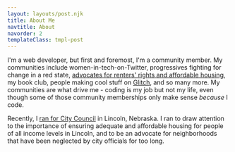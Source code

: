 ```yaml
---
layout: layouts/post.njk
title: About Me
navtitle: About
navorder: 2
templateClass: tmpl-post
---
```


I'm a web developer, but first and foremost, I'm a community member. My communities include women-in-tech-on-Twitter, progressives fighting for change in a red state, [advocates for renters' rights and affordable housing](facebook.com/RentersTogetherLNK/), my book club, people making cool stuff on [Glitch](https://www.glitch.com), and so many more. My communities are what drive me - coding is my job but not my life, even though some of those community memberships only make sense _because_ I code.

Recently, I [ran for City Council](http://casseyforcouncil.com) in Lincoln, Nebraska. I ran to draw attention to the importance of ensuring adequate and affordable housing for people of all income levels in Lincoln, and to be an advocate for neighborhoods that have been neglected by city officials for too long.
